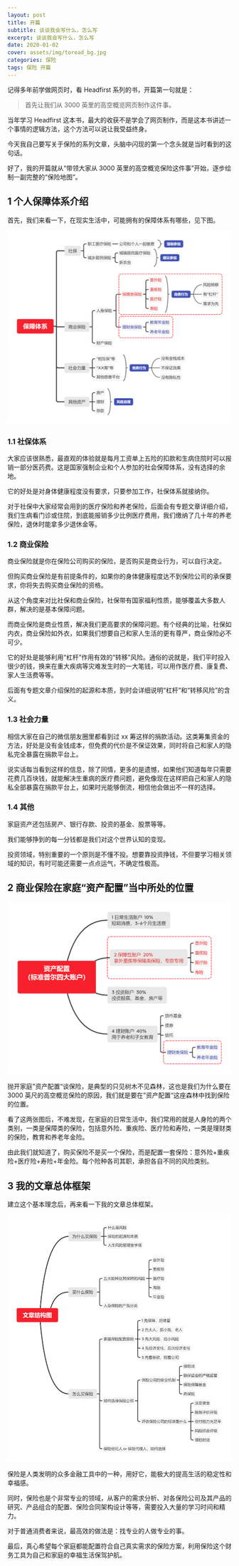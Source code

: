 ```yaml
---
layout: post
title: 开篇
subtitle: 谈谈我会写什么，怎么写
excerpt: 谈谈我会写什么，怎么写
date: 2020-01-02
cover: assets/img/toread_bg.jpg
categories: 保险
tags: 保险 开篇
---
```


记得多年前学做网页时，看 Headfirst 系列的书，开篇第一句就是：

> 首先让我们从 3000 英里的高空概览网页制作这件事。

当年学习 Headfirst 这本书，最大的收获不是学会了网页制作，而是这本书讲述一个事情的逻辑方法，这个方法可以说让我受益终身。

今天我自己要写关于保险的系列文章，头脑中闪现的第一个念头就是当时看到的这句话。

好了，我的开篇就从“带领大家从 3000 英里的高空概览保险这件事”开始，逐步绘制一副完整的“保险地图”。

## 1 个人保障体系介绍

首先，我们来看一下，在现实生活中，可能拥有的保障体系有哪些，见下图。

![](/assets/post_img/system.png)

### 1.1 社保体系

大家应该很熟悉，最直观的体验就是每月工资单上五险的扣款和生病住院时可以报销一部分医药费。这是国家强制企业和个人参加的社会保障体系，没有选择的余地。

它的好处是对身体健康程度没有要求，只要参加工作，社保体系就接纳你。

对于社保中大家经常会用到的医疗保险和养老保险，后面会有专题文章详细介绍，我们生病看门诊或住院，到底能报销多少比例医疗费用，我们缴纳了几十年的养老保险，退休时能拿多少退休金等。

### 1.2 商业保险

商业保险就是你在保险公司购买的保险，是否购买是商业行为，可以自行决定。

但购买商业保险是有前提条件的，如果你的身体健康程度达不到保险公司的承保要求，你将失去购买商业保险的资格。

从这个角度来对比社保和商业保险，社保带有国家福利性质，能够覆盖大多数人群，解决的是基本保障问题。

而商业保险是商业性质，解决我们更高要求的保障问题。有个经典的比喻，社保如内衣，商业保险如外衣，如果我们想要自己和家人生活的更有尊严，商业保险必不可少。

它的好处是能够利用“杠杆”作用有效的“转移”风险。通俗的说就是，我们平时投入很少的钱，换来在重大疾病等灾难发生时的一大笔钱，可以用作医疗费、康复费、家人生活费等等。

后面有专题文章介绍保险的起源和本质，到时会详细说明“杠杆”和“转移风险”的含义。

### 1.3 社会力量

相信大家在自己的微信朋友圈里都看到过 xx 筹这样的捐款活动。这类筹集资金的方法，好处是没有金钱成本，但免费的代价是不保证效果，同时将自己和家人的隐私完全暴露在捐款平台上。

说实话每当看到这样的信息，除了同情，更多的是遗憾，如果他们知道每年只需要花费几百块钱，就能解决生重病的医疗费问题，避免像现在这样把自己和家人的隐私全部暴露在捐款平台上，如果时光能够倒流，相信他会做出不一样的选择。

### 1.4 其他

家庭资产还包括房产、银行存款、投资的基金、股票等等。

我们能够挣到的每一分钱都是我们对这个世界认知的变现。

投资领域，特别重要的一个原则是不懂不投。想要靠投资挣钱，不但要学习相关领域的知识，有时可能还需要一点点运气，不确定性极高。

## 2 商业保险在家庭“资产配置”当中所处的位置

![](/assets/post_img/puer.png)

抛开家庭”资产配置“谈保险，是典型的只见树木不见森林，这也是我们为什么要在 3000 英尺的高空概览保险的原因，我们就是要在”资产配置“这座森林中找到保险的位置。

看了这两张图后，不难发现，在家庭的日常生活中，我们常用的就是人身险的两个类别，一类是保障类的保险，包括意外险、重疾险、医疗险和寿险，一类是理财类的保险，教育和养老年金险。

由此我们就知道了，购买保险不是买一个保险，而是配置一套保险：意外险+重疾险+医疗险+寿险+年金险。每个险种各司其职，承担各自不同的风险类别。

## 3 我的文章总体框架

建立这个基本理念后，再来看一下我的文章总体框架。

![](/assets/post_img/structure.png)

保险是人类发明的众多金融工具中的一种，用好它，能极大的提高生活的稳定性和幸福感。

同时，保险也是个非常专业的领域，从客户的需求分析、对各保险公司及其产品的研究、产品组合的配置、保险合同架构设计等等，需要投入大量的学习时间和精力。

对于普通消费者来说，最高效的做法是：找专业的人做专业的事。

最后，真心希望每个家庭都能配置符合自己真实需求的保险方案，利用保险这个财务工具为自己和家庭的幸福生活保驾护航。
